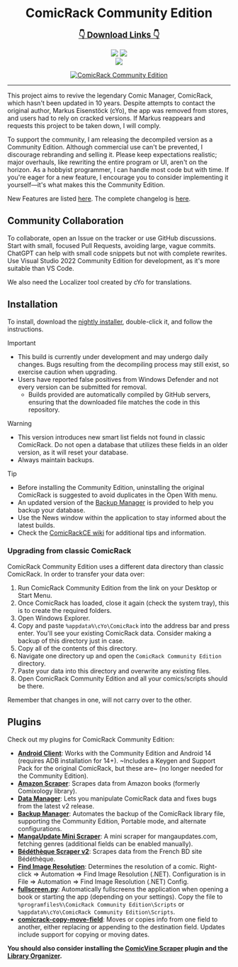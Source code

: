 <div align="center">

# ComicRack Community Edition

<b><u><span style='font-size:14.0pt'>👇 Download Links 👇</span></u></b>

<!--
<p>
<a href="https://github.com/maforget/ComicRack_AmazonScrapper/releases/latest/download/ComicRackCESetup.zip" alt="Latest Release (ZIP)">
  <img src="https://img.shields.io/github/v/release/maforget/ComicRackCE?label=latest release&logo=github" /></a>
<a href="https://github.com/maforget/ComicRack_AmazonScrapper/releases/latest/download/ComicRackCESetup.exe" alt="Latest Release (EXE)">
  <img src="https://img.shields.io/github/v/release/maforget/ComicRackCE?label=latest release (installer)&logo=github" /></a> 
<br>
  <img src="https://img.shields.io/github/release-date/maforget/ComicRackCE?logo=github&label=Released" /></a>    
</p>
-->

<p>
<a href="https://github.com/maforget/ComicRackCE/releases/download/nightly/ComicRackCE_nightly.zip" alt="Nightly (ZIP)">
  <img src="https://img.shields.io/github/v/release/maforget/ComicRackCE?include_prereleases&label=pre-release (zip)&logo=github" /></a>
<a href="https://github.com/maforget/ComicRackCE/releases/download/nightly/ComicRackCESetup_nightly.exe" alt="Nightly (EXE)">
  <img src="https://img.shields.io/github/v/release/maforget/ComicRackCE?include_prereleases&label=pre-release (installer)&logo=github" /></a>
<br>
  <img src="https://img.shields.io/github/release-date-pre/maforget/ComicRackCE?logo=github&label=Released" /></a>   
</p>

[![ComicRack Community Edition](https://github.com/maforget/ComicRackCE/assets/11904426/4748925c-662f-4ccd-bfb7-62ec46ae881e)](#readme)
</div>

---

This project aims to revive the legendary Comic Manager, ComicRack, which hasn't been updated in 10 years. Despite attempts to contact the original author, Markus Eisenstöck (cYo), the app was removed from stores, and users had to rely on cracked versions. If Markus reappears and requests this project to be taken down, I will comply.

To support the community, I am releasing the decompiled version as a Community Edition. Although commercial use can't be prevented, I discourage rebranding and selling it. Please keep expectations realistic; major overhauls, like rewriting the entire program or UI, aren't on the horizon. As a hobbyist programmer, I can handle most code but with time. If you're eager for a new feature, I encourage you to consider implementing it yourself—it's what makes this the Community Edition.

New Features are listed [here](https://github.com/maforget/ComicRackCE/wiki/New-Features). The complete changelog is [here](https://raw.githubusercontent.com/maforget/ComicRackCE/master/ComicRack/Output/Changes.txt).

## Community Collaboration
To collaborate, open an Issue on the tracker or use GitHub discussions. Start with small, focused Pull Requests, avoiding large, vague commits. ChatGPT can help with small code snippets but not with complete rewrites. Use Visual Studio 2022 Community Edition for development, as it's more suitable than VS Code.

We also need the Localizer tool created by cYo for translations.

## Installation
To install, download the [nightly installer](https://github.com/maforget/ComicRackCE/releases/download/nightly/ComicRackCESetup_nightly.exe "Nightly Release"), double-click it, and follow the instructions. 

>[!IMPORTANT]
>* This build is currently under development and may undergo daily changes. Bugs resulting from the decompiling process may still exist, so exercise caution when upgrading.
>* Users have reported false positives from Windows Defender and not every version can be submitted for removal.
>    * Builds provided are automatically compiled by GitHub servers, ensuring that the downloaded file matches the code in this repository.

>[!WARNING]
>* This version introduces new smart list fields not found in classic ComicRack. Do not open a database that utilizes these fields in an older version, as it will reset your database.
>* Always maintain backups.

>[!TIP]
>* Before installing the Community Edition, uninstalling the original ComicRack is suggested to avoid duplicates in the Open With menu.
>* An updated version of the [Backup Manager](https://github.com/maforget/cr-backup-manager) is provided to help you backup your database.
>* Use the News window within the application to stay informed about the latest builds.
>* Check the [ComicRackCE wiki](https://github.com/maforget/ComicRackCE/wiki) for additional tips and information.

### Upgrading from classic ComicRack

ComicRack Community Edition uses a different data directory than classic ComicRack. In order to transfer your data over:

1. Run ComicRack Community Edition from the link on your Desktop or Start Menu.
2. Once ComicRack has loaded, close it again (check the system tray), this is to create the required folders.
3. Open Windows Explorer.
2. Copy and paste `%appdata%\cYo\ComicRack` into the address bar and press enter. You'll see your existing ComicRack data. Consider making a backup of this directory just in case.
3. Copy all of the contents of this directory.
4. Navigate one directory up and open the `ComicRack Community Edition` directory.
5. Paste your data into this directory and overwrite any existing files.
6. Open ComicRack Community Edition and all your comics/scripts should be there.

Remember that changes in one, will not carry over to the other.

## Plugins

Check out my plugins for ComicRack Community Edition:

- **[Android Client](https://github.com/maforget/ComicRackKeygen/releases/tag/1.0)**: Works with the Community Edition and Android 14 (requires ADB installation for 14+). ~Includes a Keygen and Support Pack for the original ComicRack, but these are~ (no longer needed for the Community Edition).
- **[Amazon Scraper](https://github.com/maforget/ComicRack_AmazonScrapper)**: Scrapes data from Amazon books (formerly Comixology library).
- **[Data Manager](https://github.com/maforget/CRDataManager)**: Lets you manipulate ComicRack data and fixes bugs from the latest v2 release.
- **[Backup Manager](https://github.com/maforget/cr-backup-manager)**: Automates the backup of the ComicRack library file, supporting the Community Edition, Portable mode, and alternate configurations.
- **[MangaUpdate Mini Scraper](https://github.com/maforget/ComicRack_MangaUpdateScraper)**: A mini scraper for mangaupdates.com, fetching genres (additional fields can be enabled manually).
- **[Bédéthèque Scraper v2](https://github.com/maforget/Bedetheque-Scrapper-2)**: Scrapes data from the French BD site Bédéthèque.
- **[Find Image Resolution](https://github.com/maforget/ComicRack_FindImageResolution)**: Determines the resolution of a comic. Right-click => Automation => Find Image Resolution (.NET). Configuration is in File => Automation => Find Image Resolution (.NET) Config.
- **[fullscreen.py](https://gist.githubusercontent.com/maforget/186a99205140acd3f7d3328ad1466e62/raw/8c7c0ecab28fb9a6037adbe19ff553e3597cccd6/fullscreen.py)**: Automatically fullscreens the application when opening a book or starting the app (depending on your settings). Copy the file to `%programfiles%\ComicRack Community Edition\Scripts` or `%appdata%\cYo\ComicRack Community Edition\Scripts`.
- **[comicrack-copy-move-field](https://github.com/maforget/comicrack-copy-move-field)**: Moves or copies info from one field to another, either replacing or appending to the destination field. Updates include support for copying or moving dates.

**You should also consider installing the [ComicVine Scraper](https://github.com/cbanack/comic-vine-scraper/releases/latest) plugin and the [Library Organizer](https://github.com/Stonepaw/comicrack-library-organizer/releases/latest).**
